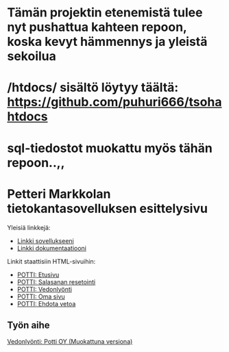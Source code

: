 
# Tämän projektin etenemistä tulee nyt pushattua kahteen repoon, koska kevyt hämmennys ja yleistä sekoilua
# /htdocs/ sisältö löytyy täältä: https://github.com/puhuri666/tsohahtdocs
# sql-tiedostot muokattu myös tähän repoon..,,

# Petteri Markkolan tietokantasovelluksen esittelysivu

Yleisiä linkkejä:

* [Linkki sovellukseeni](https://pmarkkol.users.cs.helsinki.fi/tsohabootstrap/)
* [Linkki dokumentaatiooni](https://github.com/puhuri666/Tsoha-Bootstrap/blob/master/doc/dokumentaatio.pdf)

Linkit staattisiin HTML-sivuihin:
* [POTTI: Etusivu](http://pmarkkol.users.cs.helsinki.fi/tsohabootstrap/etusivu)
* [POTTI: Salasanan resetointi](http://pmarkkol.users.cs.helsinki.fi/tsohabootstrap/passwdreset)
* [POTTI: Vedonlyönti](http://pmarkkol.users.cs.helsinki.fi/tsohabootstrap/vedonlyonti)
* [POTTI: Oma sivu](http://pmarkkol.users.cs.helsinki.fi/tsohabootstrap/omasivu)
* [POTTI: Ehdota vetoa](http://pmarkkol.users.cs.helsinki.fi/tsohabootstrap/ehdotus)


## Työn aihe

[Vedonlyönti: Potti OY (Muokattuna versiona)](http://advancedkittenry.github.io/suunnittelu_ja_tyoymparisto/aiheet/Vedonlyonti.html) 
